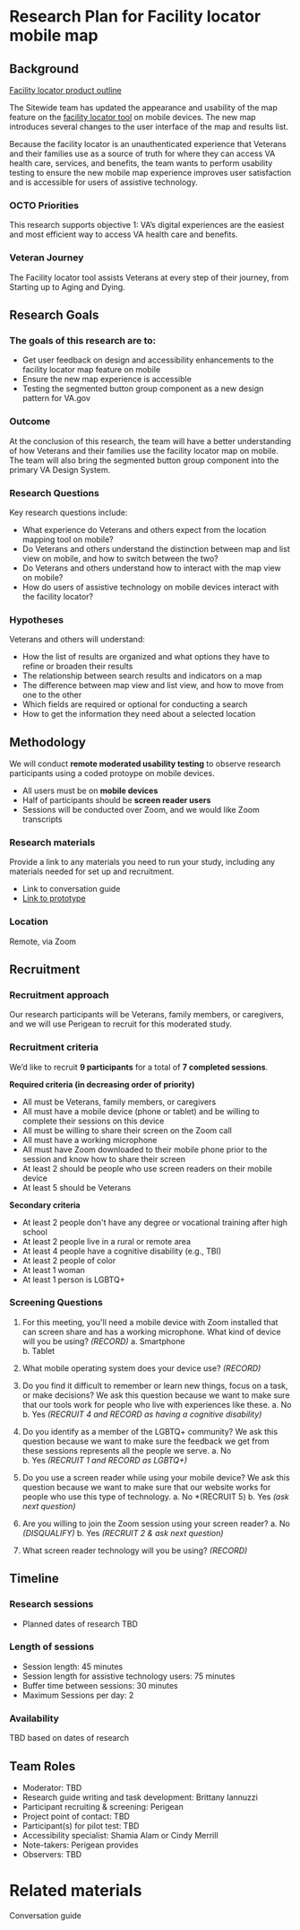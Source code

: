 # Research Plan for Facility locator mobile map

## Background

[Facility locator product outline](https://github.com/department-of-veterans-affairs/va.gov-team/blob/master/products/facilities/facility-locator/product/facility-locator-product-outline.md)

The Sitewide team has updated the appearance and usability of the map feature on the [facility locator tool](https://www.va.gov/find-locations/) on mobile devices. The new map introduces several changes to the user interface of the map and results list.

Because the facility locator is an unauthenticated experience that Veterans and their families use as a source of truth for where they can access VA health care, services, and benefits, the team wants to perform usability testing to ensure the new mobile map experience improves user satisfaction and is accessible for users of assistive technology.


### OCTO Priorities
This research supports objective 1: VA’s digital experiences are the easiest and most efficient way to access VA health care and benefits.

### Veteran Journey
The Facility locator tool assists Veterans at every step of their journey, from Starting up to Aging and Dying.

## Research Goals	

### The goals of this research are to:
* Get user feedback on design and accessibility enhancements to the facility locator map feature on mobile
* Ensure the new map experience is accessible
* Testing the segmented button group component as a new design pattern for VA.gov

### Outcome
At the conclusion of this research, the team will have a better understanding of how Veterans and their families use the facility locator map on mobile. The team will also bring the segmented button group component into the primary VA Design System.

### Research Questions
Key research questions include:

* What experience do Veterans and others expect from the location mapping tool on mobile?
* Do Veterans and others understand the distinction between map and list view on mobile, and how to switch between the two?
* Do Veterans and others understand how to interact with the map view on mobile?
* How do users of assistive technology on mobile devices interact with the facility locator?

### Hypotheses
Veterans and others will understand:
* How the list of results are organized and what options they have to refine or broaden their results
* The relationship between search results and indicators on a map
* The difference between map view and list view, and how to move from one to the other
* Which fields are required or optional for conducting a search
* How to get the information they need about a selected location

## Methodology	
We will conduct **remote moderated usability testing** to observe research participants using a coded protoype on mobile devices. 
- All users must be on **mobile devices**
- Half of participants should be **screen reader users**
- Sessions will be conducted over Zoom, and we would like Zoom transcripts

### Research materials
Provide a link to any materials you need to run your study, including any materials needed for set up and recruitment. 
- Link to conversation guide
- [Link to prototype](https://staging.va.gov/find-locations)

### Location
Remote, via Zoom
  
## Recruitment	

### Recruitment approach

Our research participants will be Veterans, family members, or caregivers, and we will use Perigean to recruit for this moderated study. 


### Recruitment criteria
We’d like to recruit **9 participants** for a total of **7 completed sessions**.


**Required criteria (in decreasing order of priority)**
* All must be Veterans, family members, or caregivers
* All must have a mobile device (phone or tablet) and be willing to complete their sessions on this device
* All must be willing to share their screen on the Zoom call
* All must have a working microphone
* All must have Zoom downloaded to their mobile phone prior to the session and know how to share their screen
* At least 2 should be people who use screen readers on their mobile device
* At least 5 should be Veterans

  
**Secondary criteria**
* At least 2 people don't have any degree or vocational training after high school
* At least 2 people live in a rural or remote area
* At least 4 people have a cognitive disability (e.g., TBI)
* At least 2 people of color
* At least 1 woman
* At least 1 person is LGBTQ+

### Screening Questions

1. For this meeting, you'll need a mobile device with Zoom installed that can screen share and has a working microphone. What kind of device will you be using? *(RECORD)*
    a. Smartphone  
    b. Tablet

2. What mobile operating system does your device use? *(RECORD)*

3. Do you find it difficult to remember or learn new things, focus on a task, or make decisions? We ask this question because we want to make sure that our tools work for people who live with experiences like these.
     a. No
     b. Yes *(RECRUIT 4 and RECORD as having a cognitive disability)*

4. Do you identify as a member of the LGBTQ+ community? We ask this question because we want to make sure the feedback we get from these sessions represents all the people we serve. 
     a. No  
     b. Yes *(RECRUIT 1 and RECORD as LGBTQ+)*

5. Do you use a screen reader while using your mobile device? We ask this question because we want to make sure that our website works for people who use this type of technology.
    a. No *(RECRUIT 5)
    b. Yes *(ask next question)*

6. Are you willing to join the Zoom session using your screen reader? 
    a. No *(DISQUALIFY)* 
    b. Yes *(RECRUIT 2 & ask next question)*  

7. What screen reader technology will you be using? *(RECORD)*


## Timeline

### Research sessions
* Planned dates of research TBD


### Length of sessions
* Session length: 45 minutes 
* Session length for assistive technology users: 75 minutes
* Buffer time between sessions: 30 minutes
* Maximum Sessions per day: 2

### Availability
TBD based on dates of research 


## Team Roles	
- Moderator: TBD
- Research guide writing and task development: Brittany Iannuzzi	
- Participant recruiting & screening: Perigean	
- Project point of contact: TBD
- Participant(s) for pilot test: TBD
- Accessibility specialist: Shamia Alam or Cindy Merrill
- Note-takers: Perigean provides
- Observers: TBD

# Related materials
Conversation guide
